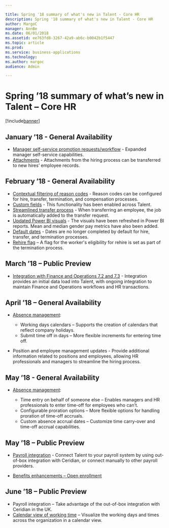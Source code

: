 ```yaml
---

title: Spring '18 summary of what's new in Talent - Core HR
description: Spring '18 summary of what's new in Talent - Core HR
author: MargoC
manager: AnnBe
ms.date: 06/01/2018
ms.assetid: ee763fd8-3267-42a9-ab6c-b0042b1f5447
ms.topic: article
ms.prod: 
ms.service: business-applications
ms.technology: 
ms.author: margoc
audience: Admin

---
```

# Spring ’18 summary of what’s new in Talent – Core HR




[!include[banner](../../includes/banner.md)]

## January ’18 - General Availability

- [Manager self-service promotion requests/workflow](manager-self-service.md) - Expanded manager self-service capabilities.
- [Attachments](attachments.md) - Attachments from the hiring process can be transferred to new hires’ employee records.

## February ’18 - General Availability

- [Contextual filtering of reason codes](contextual-filtering-reason-codes.md) - Reason codes can be configured for hire, transfer, termination, and compensation processes.
- [Custom fields](custom-fields.md) - This functionality has been enabled across Talent.
- [Streamlined transfer process](streamlined-transfer-process.md) - When transferring an employee, the job is automatically added to the transfer request.
- [Updated Power BI visuals](updated-power-bi-visuals.md) - The visuals have been refreshed in Power BI reports. Mean and median gender pay metrics have also been added.
- [Default dates](default-dates.md) - Dates are no longer completed by default for hire, transfer, and termination processes.
- [Rehire flag](rehire-flag.md) – A flag for the worker's eligibility for rehire is set as part of the termination process.

## March ’18 – Public Preview

- [Integration with Finance and Operations 7.2 and 7.3](integration-finance-operations.md) - Integration provides an initial data load into Talent, with ongoing integration to maintain Finance and Operations workflows and HR transactions.

## April ’18 – General Availability

- [Absence management](absence-management.md):

    - Working days calendars – Supports the creation of calendars that reflect company holidays.
    - Submit time off in days – More flexible increments for entering time off.
    

- Position and employee management updates - Provide additional information related to positions and employees, allowing HR professionals and managers to streamline the hiring process.

## May ’18 - General Availability

- [Absence management](absence-management.md):

    - Time entry on behalf of someone else – Enables managers and HR professionals to enter time-off for employees who can’t.
    - Configurable proration options – More flexible options for handling proration of time-off accruals.
    - Custom absence accrual dates – Customize time carry-over and time-off accrual capabilities.

## May ’18 – Public Preview

- [Payroll integration](payroll-integration-payroll-data-package.md) - Connect Talent to your payroll system by using out-of-box integration with Ceridian, or connect manually to other payroll providers.


- [Benefits enhancements – Open enrollment](benefits-enhancements.md)

## June ’18 – Public Preview

- Payroll integration – Take advantage of the out-of-box integration with Ceridian in the UK.
- [Calendar view of working time](absence-management.md) – Visualize the working days and times across the organization in a calendar view.
